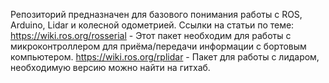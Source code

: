 Репозиторий предназначен для базового понимания работы с ROS, Arduino, Lidar и колесной одометрией.
Ссылки на статьи по теме:
https://wiki.ros.org/rosserial - Этот пакет необходим для работы с микроконтроллером для приёма/передачи информации с бортовым компьютером.
https://wiki.ros.org/rplidar   - Пакет для работы с лидаром, необходимую версию можно найти на гитхаб.
